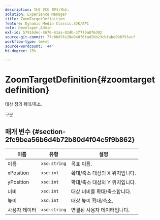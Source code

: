 ```yaml
---
description: 대상 정의 확대/축소.
solution: Experience Manager
title: ZoomTargetDefinition
feature: Dynamic Media Classic,SDK/API
role: Developer,Admin
exl-id: 57916dec-8676-41aa-834b-37775a0f6d02
source-git-commit: 77c88d5fe20e048f6fad2bb23cb1abe090793acf
workflow-type: tm+mt
source-wordcount: '44'
ht-degree: 25%

---
```


# ZoomTargetDefinition{#zoomtargetdefinition}

대상 정의 확대/축소.

구문

## 매개 변수 {#section-2fc9bea56b6d4b72b80d4f04c5f9b862}

| 이름 | 유형 | 설명 |
|---|---|---|
| 이름 | `xsd:string` | 목표 이름. |
| xPosition | `xsd:int` | 확대/축소 대상의 X 위치입니다. |
| yPosition | `xsd:int` | 확대/축소 대상의 Y 위치입니다. |
| 너비 | `xsd:int` | 대상 너비를 확대/축소합니다. |
| 높이 | `xsd:int` | 대상 높이 확대/축소. |
| 사용자 데이터 | `xsd:string` | 연결된 사용자 데이터입니다. |
